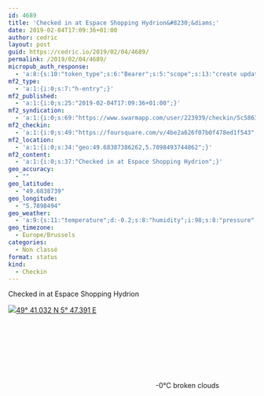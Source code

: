 ```yaml
---
id: 4689
title: 'Checked in at Espace Shopping Hydrion&#8230;&diams;'
date: 2019-02-04T17:09:36+01:00
author: cedric
layout: post
guid: https://cedric.io/2019/02/04/4689/
permalink: /2019/02/04/4689/
micropub_auth_response:
  - 'a:8:{s:10:"token_type";s:6:"Bearer";s:5:"scope";s:13:"create update";s:2:"me";s:18:"https://cedric.io/";s:9:"issued_by";s:45:"https://cedric.io/wp-json/indieauth/1.0/token";s:9:"client_id";s:27:"https://ownyourswarm.p3k.io";s:9:"issued_at";i:1542614471;s:4:"user";i:1;s:13:"last_accessed";i:1549296594;}'
mf2_type:
  - 'a:1:{i:0;s:7:"h-entry";}'
mf2_published:
  - 'a:1:{i:0;s:25:"2019-02-04T17:09:36+01:00";}'
mf2_syndication:
  - 'a:1:{i:0;s:69:"https://www.swarmapp.com/user/223939/checkin/5c5863c03d4791002cd8c431";}'
mf2_checkin:
  - 'a:1:{i:0;s:49:"https://foursquare.com/v/4be2a626f07b0f478ed1f543";}'
mf2_location:
  - 'a:1:{i:0;s:34:"geo:49.68387386262,5.7898493744862";}'
mf2_content:
  - 'a:1:{i:0;s:37:"Checked in at Espace Shopping Hydrion";}'
geo_accuracy:
  - ""
geo_latitude:
  - "49.6838739"
geo_longitude:
  - "5.7898494"
geo_weather:
  - 'a:9:{s:11:"temperature";d:-0.2;s:8:"humidity";i:98;s:8:"pressure";d:994.92;s:10:"cloudiness";i:68;s:4:"wind";a:2:{s:5:"speed";d:2.96;s:6:"degree";d:189.501;}s:7:"summary";s:13:"broken clouds";s:4:"icon";s:15:"wi-cloudy-gusts";s:7:"sunrise";s:25:"2019-02-04T08:05:07+01:00";s:6:"sunset";s:25:"2019-02-04T17:36:17+01:00";}'
geo_timezone:
  - Europe/Brussels
categories:
  - Non classé
format: status
kind:
  - Checkin
---
```

Checked in at Espace Shopping Hydrion

<p class="sloc-display">
  <img class="icon-location" aria-label="Location: " aria-hidden="true" src="https://cedric.io/wp-content/plugins/simple-location/location.svg" /><span class="p-location"><data class="p-latitude" value="49.683874"></data><data class="p-longitude" value="5.789849"></data><a href="https://www.openstreetmap.org/?mlat=49.6838739&mlon=5.7898494#map=13/49.6838739/5.7898494">49° 41.032 N 5° 47.391 E</a></span><br /><span aria-label="broken clouds" title="broken clouds" ><svg class="svg-icon svg-wi-cloudy-gusts" aria-hidden="true"><use xlink:href="https://cedric.io/wp-content/plugins/simple-location/weather-icons.svg#wi-cloudy-gusts"></use></svg></span><span class="p-temperature">-0&deg;C</span>&nbsp;broken clouds
</p>